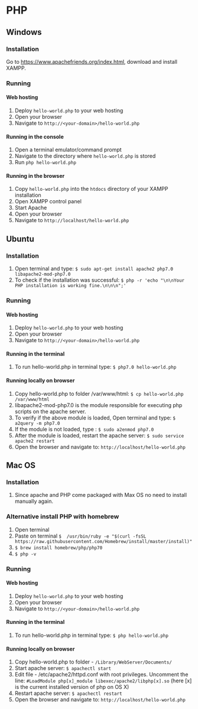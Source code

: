 # PHP

## Windows
### Installation

Go to https://www.apachefriends.org/index.html, download and install XAMPP.

### Running

#### Web hosting

1. Deploy `hello-world.php` to your web hosting
2. Open your browser
3. Navigate to `http://<your-domain>/hello-world.php`


#### Running in the console

1. Open a terminal emulator/command prompt
2. Navigate to the directory where `hello-world.php` is stored
3. Run `php hello-world.php`

#### Running in the browser

1. Copy `hello-world.php` into the `htdocs` directory of your XAMPP installation
2. Open XAMPP control panel
3. Start Apache
4. Open your browser
5. Navigate to `http://localhost/hello-world.php`

## Ubuntu

### Installation
1. Open terminal and type:
	`$ sudo apt-get install apache2 php7.0 libapache2-mod-php7.0`
2. To check if the installation was successful:
	`$ php -r 'echo "\n\nYour PHP installation is working fine.\n\n\n";'`

### Running

#### Web hosting

1. Deploy `hello-world.php` to your web hosting
2. Open your browser
3. Navigate to `http://<your-domain>/hello-world.php`

#### Running in the terminal
1. To run hello-world.php in terminal type:
	`$ php7.0 hello-world.php`

#### Running locally on browser
1. Copy hello-world.php to folder /var/www/html:
	`$ cp hello-world.php /var/www/html`
2. libapache2-mod-php7.0 is the module responsible for executing php scripts on the apache server.
3. To verify if the above module is loaded, Open terminal and type:
	`$ a2query -m php7.0`
4. If the module is not loaded, type :
	`$ sudo a2enmod php7.0`
5. After the module is loaded, restart the apache server:
	`$ sudo service apache2 restart`
6. Open the browser and navigate to:
	`http://localhost/hello-world.php`

## Mac OS

### Installation
1. Since apache and PHP come packaged with Max OS no need to install manually again.

### Alternative install PHP with homebrew

1. Open terminal
2. Paste on terminal ```$  /usr/bin/ruby -e "$(curl -fsSL https://raw.githubusercontent.com/Homebrew/install/master/install)" ```
3. ``` $ brew install homebrew/php/php70 ```
4. ``` $ php -v ```

### Running

#### Web hosting

1. Deploy `hello-world.php` to your web hosting
2. Open your browser
3. Navigate to `http://<your-domain>/hello-world.php`

#### Running in the terminal
1. To run hello-world.php in terminal type:
	`$ php hello-world.php`

#### Running locally on browser
1. Copy hello-world.php to folder - `/Library/WebServer/Documents/`
2. Start apache server:
	`$ apachectl start`
3. Edit file - /etc/apache2/httpd.conf with root privileges.
     Uncomment the line:
	`#LoadModule php[x]_module libexec/apache2/libphp[x].so`
	(here [x] is the current installed version of php on OS X)
4. Restart apache server:
	`$ apachectl restart`
5. Open the browser and navigate to:
	`http://localhost/hello-world.php`

